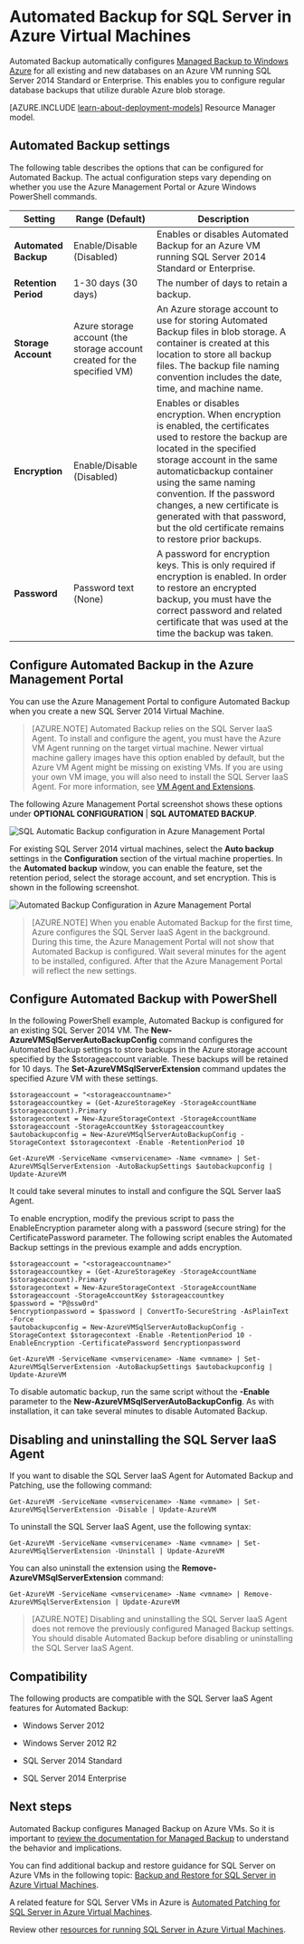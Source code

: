 <properties
	pageTitle="Automated Backup for SQL Server Virtual Machines | Windows Azure"
	description="Explains the Automated Backup feature for SQL Server running in Azure Virtual Machines using the Resource Manager deployment model."
	services="virtual-machines"
	documentationCenter="na"
	authors="rothja"
	manager="jeffreyg"
	editor="monicar"
	tags="azure-resource-manager" />
<tags
	ms.service="virtual-machines"
	ms.date="02/03/2016"
	wacn.date=""/>

# Automated Backup for SQL Server in Azure Virtual Machines

Automated Backup automatically configures [Managed Backup to Windows Azure](https://msdn.microsoft.com/zh-cn/library/dn449496.aspx) for all existing and new databases on an Azure VM running SQL Server 2014 Standard or Enterprise. This enables you to configure regular database backups that utilize durable Azure blob storage.

[AZURE.INCLUDE [learn-about-deployment-models](../includes/learn-about-deployment-models-classic-include.md)] Resource Manager model.

## Automated Backup settings

The following table describes the options that can be configured for Automated Backup. The actual configuration steps vary depending on whether you use the Azure Management Portal or Azure Windows PowerShell commands.

|Setting|Range (Default)|Description|
|---|---|---|
|**Automated Backup**|Enable/Disable (Disabled)|Enables or disables Automated Backup for an Azure VM running SQL Server 2014 Standard or Enterprise.|
|**Retention Period**|1-30 days (30 days)|The number of days to retain a backup.|
|**Storage Account**|Azure storage account (the storage account created for the specified VM)|An Azure storage account to use for storing Automated Backup files in blob storage. A container is created at this location to store all backup files. The backup file naming convention includes the date, time, and machine name.|
|**Encryption**|Enable/Disable (Disabled)|Enables or disables encryption. When encryption is enabled, the certificates used to restore the backup are located in the specified storage account in the same automaticbackup container using the same naming convention. If the password changes, a new certificate is generated with that password, but the old certificate remains to restore prior backups.|
|**Password**|Password text (None)|A password for encryption keys. This is only required if encryption is enabled. In order to restore an encrypted backup, you must have the correct password and related certificate that was used at the time the backup was taken.|

## Configure Automated Backup in the Azure Management Portal

You can use the Azure Management Portal to configure Automated Backup when you create a new SQL Server 2014 Virtual Machine.

>[AZURE.NOTE] Automated Backup relies on the SQL Server IaaS Agent. To install and configure the agent, you must have the Azure VM Agent running on the target virtual machine. Newer virtual machine gallery images have this option enabled by default, but the Azure VM Agent might be missing on existing VMs. If you are using your own VM image, you will also need to install the SQL Server IaaS Agent. For more information, see [VM Agent and Extensions](https://azure.microsoft.com/blog/2014/04/15/vm-agent-and-extensions-part-2/).

The following Azure Management Portal screenshot shows these options under **OPTIONAL CONFIGURATION** | **SQL AUTOMATED BACKUP**.

![SQL Automatic Backup configuration in Azure Management Portal](./media/virtual-machines-sql-server-automated-backup/IC778483.jpg)

For existing SQL Server 2014 virtual machines, select the **Auto backup** settings in the **Configuration** section of the virtual machine properties. In the **Automated backup** window, you can enable the feature, set the retention period, select the storage account, and set encryption. This is shown in the following screenshot.

![Automated Backup Configuration in Azure Management Portal](./media/virtual-machines-sql-server-automated-backup/IC792133.jpg)

>[AZURE.NOTE] When you enable Automated Backup for the first time, Azure configures the SQL Server IaaS Agent in the background. During this time, the Azure Management Portal will not show that Automated Backup is configured. Wait several minutes for the agent to be installed, configured. After that the Azure Management Portal will reflect the new settings.

## Configure Automated Backup with PowerShell

In the following PowerShell example, Automated Backup is configured for an existing SQL Server 2014 VM. The **New-AzureVMSqlServerAutoBackupConfig** command configures the Automated Backup settings to store backups in the Azure storage account specified by the $storageaccount variable. These backups will be retained for 10 days. The **Set-AzureVMSqlServerExtension** command updates the specified Azure VM with these settings.

    $storageaccount = "<storageaccountname>"
    $storageaccountkey = (Get-AzureStorageKey -StorageAccountName $storageaccount).Primary
    $storagecontext = New-AzureStorageContext -StorageAccountName $storageaccount -StorageAccountKey $storageaccountkey
    $autobackupconfig = New-AzureVMSqlServerAutoBackupConfig -StorageContext $storagecontext -Enable -RetentionPeriod 10

    Get-AzureVM -ServiceName <vmservicename> -Name <vmname> | Set-AzureVMSqlServerExtension -AutoBackupSettings $autobackupconfig | Update-AzureVM

It could take several minutes to install and configure the SQL Server IaaS Agent.

To enable encryption, modify the previous script to pass the EnableEncryption parameter along with a password (secure string) for the CertificatePassword parameter. The following script enables the Automated Backup settings in the previous example and adds encryption.

    $storageaccount = "<storageaccountname>"
    $storageaccountkey = (Get-AzureStorageKey -StorageAccountName $storageaccount).Primary
    $storagecontext = New-AzureStorageContext -StorageAccountName $storageaccount -StorageAccountKey $storageaccountkey
    $password = "P@ssw0rd"
    $encryptionpassword = $password | ConvertTo-SecureString -AsPlainText -Force  
    $autobackupconfig = New-AzureVMSqlServerAutoBackupConfig -StorageContext $storagecontext -Enable -RetentionPeriod 10 -EnableEncryption -CertificatePassword $encryptionpassword

    Get-AzureVM -ServiceName <vmservicename> -Name <vmname> | Set-AzureVMSqlServerExtension -AutoBackupSettings $autobackupconfig | Update-AzureVM

To disable automatic backup, run the same script without the **-Enable** parameter to the **New-AzureVMSqlServerAutoBackupConfig**. As with installation, it can take several minutes to disable Automated Backup.

## Disabling and uninstalling the SQL Server IaaS Agent

If you want to disable the SQL Server IaaS Agent for Automated Backup and Patching, use the following command:

    Get-AzureVM -ServiceName <vmservicename> -Name <vmname> | Set-AzureVMSqlServerExtension -Disable | Update-AzureVM

To uninstall the SQL Server IaaS Agent, use the following syntax:

    Get-AzureVM -ServiceName <vmservicename> -Name <vmname> | Set-AzureVMSqlServerExtension -Uninstall | Update-AzureVM

You can also uninstall the extension using the **Remove-AzureVMSqlServerExtension** command:

    Get-AzureVM -ServiceName <vmservicename> -Name <vmname> | Remove-AzureVMSqlServerExtension | Update-AzureVM

>[AZURE.NOTE] Disabling and uninstalling the SQL Server IaaS Agent does not remove the previously configured Managed Backup settings. You should disable Automated Backup before disabling or uninstalling the SQL Server IaaS Agent.

## Compatibility

The following products are compatible with the SQL Server IaaS Agent features for Automated Backup:

- Windows Server 2012

- Windows Server 2012 R2

- SQL Server 2014 Standard

- SQL Server 2014 Enterprise

## Next steps

Automated Backup configures Managed Backup on Azure VMs. So it is important to [review the documentation for Managed Backup](https://msdn.microsoft.com/zh-cn/library/dn449496.aspx) to understand the behavior and implications.

You can find additional backup and restore guidance for SQL Server on Azure VMs in the following topic: [Backup and Restore for SQL Server in Azure Virtual Machines](/documentation/articles/virtual-machines-sql-server-backup-and-restore).

A related feature for SQL Server VMs in Azure is [Automated Patching for SQL Server in Azure Virtual Machines](/documentation/articles/virtual-machines-sql-server-automated-patching).

Review other [resources for running SQL Server in Azure Virtual Machines](/documentation/articles/virtual-machines-sql-server-infrastructure-services).

